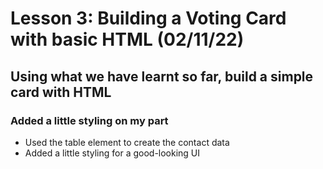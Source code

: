 # Lesson 3: Building a Voting Card with basic HTML (02/11/22)

## Using what we have learnt so far, build a simple card with HTML

### Added a little styling on my part

- Used the table element to create the contact data
- Added a little styling for a good-looking UI
